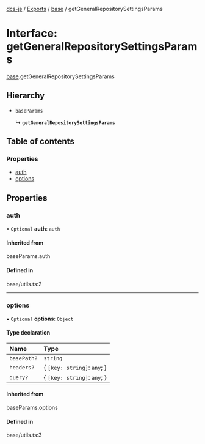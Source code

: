 [dcs-js](../README.md) / [Exports](../modules.md) / [base](../modules/base.md) / getGeneralRepositorySettingsParams

# Interface: getGeneralRepositorySettingsParams

[base](../modules/base.md).getGeneralRepositorySettingsParams

## Hierarchy

- `baseParams`

  ↳ **`getGeneralRepositorySettingsParams`**

## Table of contents

### Properties

- [auth](base.getGeneralRepositorySettingsParams.md#auth)
- [options](base.getGeneralRepositorySettingsParams.md#options)

## Properties

### <a id="auth" name="auth"></a> auth

• `Optional` **auth**: `auth`

#### Inherited from

baseParams.auth

#### Defined in

base/utils.ts:2

___

### <a id="options" name="options"></a> options

• `Optional` **options**: `Object`

#### Type declaration

| Name | Type |
| :------ | :------ |
| `basePath?` | `string` |
| `headers?` | { `[key: string]`: `any`;  } |
| `query?` | { `[key: string]`: `any`;  } |

#### Inherited from

baseParams.options

#### Defined in

base/utils.ts:3
